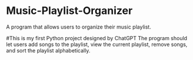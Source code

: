 # Music-Playlist-Organizer
A program that allows users to organize their music playlist.

#This is my first Python project designed by ChatGPT
The program should let users add songs to the playlist, view the current playlist, remove songs, and sort the playlist alphabetically.


